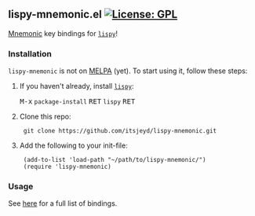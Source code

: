 ## lispy-mnemonic.el [![License: GPL](https://img.shields.io/badge/license-GPL-blue.svg)](http://opensource.org/licenses/GPL-3.0)

[Mnemonic](https://en.wikipedia.org/wiki/Mnemonic) key bindings for
[`lispy`](https://github.com/abo-abo/lispy)!

### Installation

`lispy-mnemonic` is not on [MELPA](http://melpa.org/) (yet). To start using
it, follow these steps:

1. If you haven't already, install [`lispy`](https://github.com/abo-abo/lispy):

   <kbd>M-x</kbd> `package-install` <kbd>RET</kbd> `lispy` <kbd>RET</kbd>

2. Clone this repo:

        git clone https://github.com/itsjeyd/lispy-mnemonic.git

3. Add the following to your init-file:

        (add-to-list 'load-path "~/path/to/lispy-mnemonic/")
        (require 'lispy-mnemonic)

### Usage

See [here](https://github.com/itsjeyd/lispy-mnemonic/blob/master/bindings.org) for a full list of bindings.

